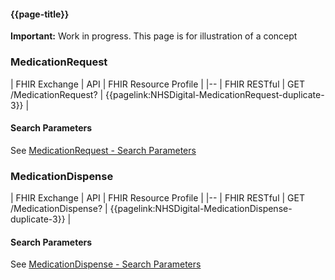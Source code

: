 #### {{page-title}}

  <div markdown="span" class="alert alert-warning" role="alert"><i class="fa fa-warning"></i><b> Important:</b> Work in progress. This page is for illustration of a concept</div>

### MedicationRequest

| FHIR Exchange | API | FHIR Resource Profile | 
|--
| FHIR RESTful  | GET /MedicationRequest? | {{pagelink:NHSDigital-MedicationRequest-duplicate-3}} | 

#### Search Parameters

See [MedicationRequest - Search Parameters](https://simplifier.net/guide/DigitalMedicines/NHSDigital-MedicationRequest-duplicate-2#search)

### MedicationDispense

| FHIR Exchange | API | FHIR Resource Profile | 
|--
| FHIR RESTful  | GET /MedicationDispense? | {{pagelink:NHSDigital-MedicationDispense-duplicate-3}} | 

#### Search Parameters

See [MedicationDispense - Search Parameters](https://simplifier.net/guide/DigitalMedicines/NHSDigital-MedicationDispense-duplicate-2#search)